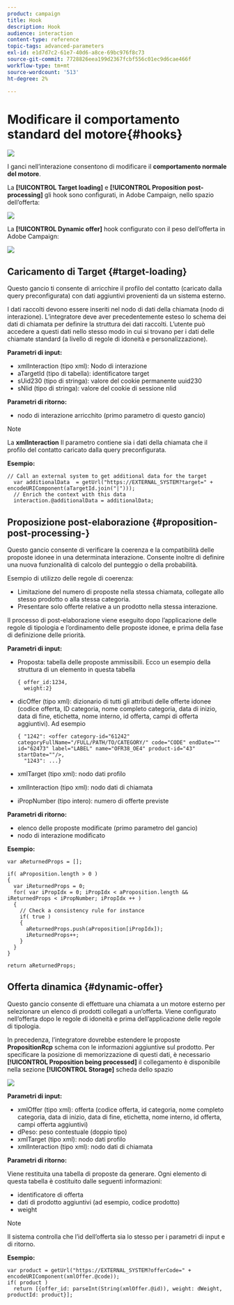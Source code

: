 ```yaml
---
product: campaign
title: Hook
description: Hook
audience: interaction
content-type: reference
topic-tags: advanced-parameters
exl-id: e1d7d7c2-61e7-40d6-a8ce-69bc976f8c73
source-git-commit: 7728826eea199d2367fcbf556c01ec9d6cae466f
workflow-type: tm+mt
source-wordcount: '513'
ht-degree: 2%

---
```


# Modificare il comportamento standard del motore{#hooks}

![](../../assets/v7-only.svg)

I ganci nell’interazione consentono di modificare il **comportamento normale del motore**.

La **[!UICONTROL Target loading]** e **[!UICONTROL Proposition post-processing]** gli hook sono configurati, in Adobe Campaign, nello spazio dell’offerta:

![](assets/interaction_hooks_1.png)

La **[!UICONTROL Dynamic offer]** hook configurato con il peso dell’offerta in Adobe Campaign:

![](assets/interaction_hooks_2.png)

## Caricamento di Target {#target-loading}

Questo gancio ti consente di arricchire il profilo del contatto (caricato dalla query preconfigurata) con dati aggiuntivi provenienti da un sistema esterno.

I dati raccolti devono essere inseriti nel nodo di dati della chiamata (nodo di interazione). L’integratore deve aver precedentemente esteso lo schema dei dati di chiamata per definire la struttura dei dati raccolti. L’utente può accedere a questi dati nello stesso modo in cui si trovano per i dati delle chiamate standard (a livello di regole di idoneità e personalizzazione).

**Parametri di input:**

* xmlInteraction (tipo xml): Nodo di interazione
* aTargetId (tipo di tabella): identificatore target
* sUid230 (tipo di stringa): valore del cookie permanente uuid230
* sNlid (tipo di stringa): valore del cookie di sessione nlid

**Parametri di ritorno:**

* nodo di interazione arricchito (primo parametro di questo gancio)

>[!NOTE]
>
>La **xmlInteraction** Il parametro contiene sia i dati della chiamata che il profilo del contatto caricato dalla query preconfigurata.

**Esempio:**

```
// Call an external system to get additional data for the target
  var additionalData  = getUrl("https://EXTERNAL_SYSTEM?target=" + encodeURIComponent(aTargetId.join("|")));
  // Enrich the context with this data
  interaction.@additionalData = additionalData;
```

## Proposizione post-elaborazione {#proposition-post-processing-}

Questo gancio consente di verificare la coerenza e la compatibilità delle proposte idonee in una determinata interazione. Consente inoltre di definire una nuova funzionalità di calcolo del punteggio o della probabilità.

Esempio di utilizzo delle regole di coerenza:

* Limitazione del numero di proposte nella stessa chiamata, collegate allo stesso prodotto o alla stessa categoria.
* Presentare solo offerte relative a un prodotto nella stessa interazione.

Il processo di post-elaborazione viene eseguito dopo l’applicazione delle regole di tipologia e l’ordinamento delle proposte idonee, e prima della fase di definizione delle priorità.

**Parametri di input:**

* Proposta: tabella delle proposte ammissibili. Ecco un esempio della struttura di un elemento in questa tabella

   ```
   { offer_id:1234,
     weight:2}
   ```

* dicOffer (tipo xml): dizionario di tutti gli attributi delle offerte idonee (codice offerta, ID categoria, nome completo categoria, data di inizio, data di fine, etichetta, nome interno, id offerta, campi di offerta aggiuntivi). Ad esempio

   ```
   { "1242": <offer category-id="61242" categoryFullName="/FULL/PATH/TO/CATEGORY/" code="CODE" endDate="" id="62473" label="LABEL" name="OFR38_OE4" product-id="43" startDate=""/>,
     "1243": ...}
   ```

* xmlTarget (tipo xml): nodo dati profilo
* xmlInteraction (tipo xml): nodo dati di chiamata
* iPropNumber (tipo intero): numero di offerte previste

**Parametri di ritorno:**

* elenco delle proposte modificate (primo parametro del gancio)
* nodo di interazione modificato

**Esempio:**

```
var aReturnedProps = [];

if( aProposition.length > 0 )
{
  var iReturnedProps = 0;
  for( var iPropIdx = 0; iPropIdx < aProposition.length && iReturnedProps < iPropNumber; iPropIdx ++ )
  {
    // Check a consistency rule for instance
    if( true )
    {
      aReturnedProps.push(aProposition[iPropIdx]);
      iReturnedProps++;
    }
  }
}

return aReturnedProps;
```

## Offerta dinamica {#dynamic-offer}

Questo gancio consente di effettuare una chiamata a un motore esterno per selezionare un elenco di prodotti collegati a un’offerta. Viene configurato nell’offerta dopo le regole di idoneità e prima dell’applicazione delle regole di tipologia.

In precedenza, l’integratore dovrebbe estendere le proposte **PropositionRcp** schema con le informazioni aggiuntive sul prodotto. Per specificare la posizione di memorizzazione di questi dati, è necessario **[!UICONTROL Proposition being processed]** il collegamento è disponibile nella sezione **[!UICONTROL Storage]** scheda dello spazio

![](assets/interaction_hooks_3.png)

**Parametri di input:**

* xmlOffer (tipo xml): offerta (codice offerta, id categoria, nome completo categoria, data di inizio, data di fine, etichetta, nome interno, id offerta, campi offerta aggiuntivi)
* dPeso: peso contestuale (doppio tipo)
* xmlTarget (tipo xml): nodo dati profilo
* xmlInteraction (tipo xml): nodo dati di chiamata

**Parametri di ritorno:**

Viene restituita una tabella di proposte da generare. Ogni elemento di questa tabella è costituito dalle seguenti informazioni:

* identificatore di offerta
* dati di prodotto aggiuntivi (ad esempio, codice prodotto)
* weight

>[!NOTE]
>
>Il sistema controlla che l’id dell’offerta sia lo stesso per i parametri di input e di ritorno.

**Esempio:**

```
var product = getUrl("https://EXTERNAL_SYSTEM?offerCode=" + encodeURIComponent(xmlOffer.@code));
if( product )
  return [{offer_id: parseInt(String(xmlOffer.@id)), weight: dWeight, productId: product}];
```
